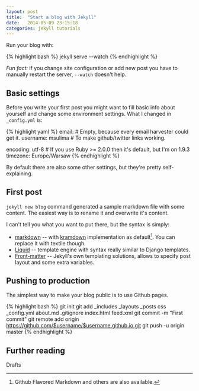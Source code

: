 ```yaml
---
layout: post
title:  "Start a blog with Jekyll"
date:   2014-05-09 23:15:18
categories: jekyll tutorials
---
```

Run your blog with:

{% highlight bash %}
jekyll serve --watch
{% endhighlight %}

_Fun fact:_ if you change site configuration or add new post you have to manually restart the server, `--watch` doesn't help.

## Basic settings

Before you write your first post you might want to fill basic info about yourself and change some environment settings. What I changed in `_config.yml` is:

{% highlight yaml %}
email: # Empty, because every email harvester could get it.
username: msulima # To make github/twitter links working.

encoding: utf-8 # If you use Ruby >= 2.0.0 then it's default, but I'm on 1.9.3
timezone: Europe/Warsaw
{% endhighlight %}

By default there are also some other settings, but they're pretty self-explaining.


## First post

`jekyll new blog` command generated a sample markdown file with some content. The easiest way is to rename it and overwrite it's content.

I can't tell you what you want to put there, but the syntax is simply:

* [markdown] -- with [kramdown] implementation as default[^markdown]. You can replace it with textile though.
* [Liquid] -- template engine with syntax really similar to Django templates.
* [Front-matter] -- Jekyll's own templating solutions, allows to specify post layout and some extra variables.

## Pushing to production

The simplest way to make your blog public is to use Github pages.

{% highlight bash %}
git init
git add _includes _layouts _posts css _config.yml about.md .gitignore index.html feed.xml
git commit -m "First commit"
git remote add origin https://github.com/$username/$username.github.io.git
git push -u origin master
{% endhighlight %}

## Further reading

Drafts

[markdown]:     http://daringfireball.net/projects/markdown/
[kramdown]:     http://kramdown.gettalong.org/
[Liquid]:       http://docs.shopify.com/themes/liquid-basics
[Front-matter]: http://jekyllrb.com/docs/frontmatter/

[^markdown]: Github Flavored Markdown and others are also available.
